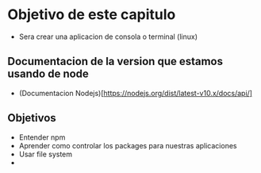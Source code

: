 # Objetivo de este capitulo

- Sera crear una aplicacion de consola o terminal (linux)


## Documentacion de la version que estamos usando de node
- (Documentacion Nodejs)[https://nodejs.org/dist/latest-v10.x/docs/api/]


## Objetivos


- Entender npm
- Aprender como controlar los packages para nuestras aplicaciones 
- Usar file system
- 